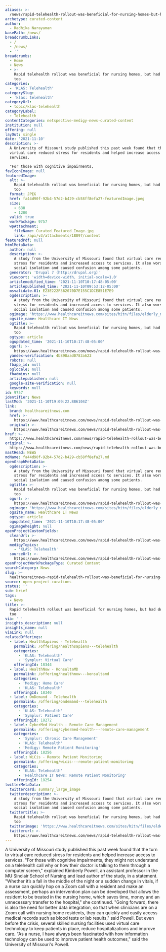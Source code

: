 ```yaml
---
aliases: >-
  /news/rapid-telehealth-rollout-was-beneficial-for-nursing-homes-but-had-downsides-too
archetype: curated-content
author:
  - Radhika Narayanan
basePath: /news/
breadcrumbLinks:
  - /
  - /news/
  - ''
breadcrumbs:
  - Home
  - News
  - >-
    Rapid telehealth rollout was beneficial for nursing homes, but had downsides
    too
categories:
  - 'KLAS: Telehealth'
categorySlug:
  - 'klas: telehealth'
categoryUrl:
  - topic/klas-telehealth
categoryLabel:
  - Telehealth
contentCategories: netspective-medigy-news-curated-content
institution: null
offering: null
layOut: single
date: '2021-11-10'
description: >-
  A University of Missouri study published this past week found that the turn to
  virtual care reduced stress for residents and helped increase access to
  services.

  "For those with cognitive impairments, 
favIconImage: null
featuredImage:
  alt: >-
    Rapid telehealth rollout was beneficial for nursing homes, but had downsides
    too
  format: JPEG
  href: fa44d90f-92b4-57d2-b429-cb58ff8efa27-featuredImage.jpeg
  size:
    - 630
    - 1200
  valid: true
  workPackage: 9757
  wpAttachment:
    fileName: Curated_Featured_Image.jpg
    link: /api/v3/attachments/18897/content
featuredPdf: null
htmlMetaData:
  author: null
  description: >-
    A study from the University of Missouri found that virtual care reduced
    stress for residents and increased access to services. It also worsened
    social isolation and caused confusion among some patients.
  generator: 'Drupal 7 (http://drupal.org)'
  viewport: 'width=device-width, initial-scale=1.0'
  articlemodified_time: '2021-11-10T10:17:48-05:00'
  articlepublished_time: '2021-11-10T09:53:12-05:00'
  msvalidate.01: E23E222F362070D7E155C1DCE851E7E9
  ogdescription: >-
    A study from the University of Missouri found that virtual care reduced
    stress for residents and increased access to services. It also worsened
    social isolation and caused confusion among some patients.
  ogimage: 'https://www.healthcareitnews.com/sites/hitn/files/elderly_man_telehealth.jpg'
  ogsite_name: Healthcare IT News
  ogtitle: >-
    Rapid telehealth rollout was beneficial for nursing homes, but had downsides
    too
  ogtype: article
  ogupdated_time: '2021-11-10T10:17:48-05:00'
  ogurl: >-
    https://www.healthcareitnews.com/news/rapid-telehealth-rollout-was-beneficial-nursing-homes-had-downsides-too
  yandex-verification: 4b898aad0783a623
  robots: null
  fbapp_id: null
  oglocale: null
  fbadmins: null
  articlepublisher: null
  google-site-verification: null
  keywords: null
id: 9757
identifier: News
lastMod: '2021-11-10T19:09:22.886104Z'
link:
  brand: healthcareitnews.com
  href: >-
    https://www.healthcareitnews.com/news/rapid-telehealth-rollout-was-beneficial-nursing-homes-had-downsides-too
  original: >-
    https://www.healthcareitnews.com/news/rapid-telehealth-rollout-was-beneficial-nursing-homes-had-downsides-too
href: >-
  https://www.healthcareitnews.com/news/rapid-telehealth-rollout-was-beneficial-nursing-homes-had-downsides-too
original: >-
  https://www.healthcareitnews.com/news/rapid-telehealth-rollout-was-beneficial-nursing-homes-had-downsides-too
mastHead: NEWS
mdName: fa44d90f-92b4-57d2-b429-cb58ff8efa27.md
openGraphMetaData:
  ogdescription: >-
    A study from the University of Missouri found that virtual care reduced
    stress for residents and increased access to services. It also worsened
    social isolation and caused confusion among some patients.
  ogtitle: >-
    Rapid telehealth rollout was beneficial for nursing homes, but had downsides
    too
  ogurl: >-
    https://www.healthcareitnews.com/news/rapid-telehealth-rollout-was-beneficial-nursing-homes-had-downsides-too
  ogimage: 'https://www.healthcareitnews.com/sites/hitn/files/elderly_man_telehealth.jpg'
  ogsite_name: Healthcare IT News
  ogtype: article
  ogupdated_time: '2021-11-10T10:17:48-05:00'
  ogimageheight: null
openProjectCustomFields:
  cleanUrl: >-
    https://www.healthcareitnews.com/news/rapid-telehealth-rollout-was-beneficial-nursing-homes-had-downsides-too
  medigyTopics:
    - 'KLAS: Telehealth'
  sourceUrl: >-
    https://www.healthcareitnews.com/news/rapid-telehealth-rollout-was-beneficial-nursing-homes-had-downsides-too
openProjectWorkPackageType: Curated Content
searchCategory: News
slug: >-
  healthcareitnews-rapid-telehealth-rollout-was-beneficial-for-nursing-homes-but-had-downsides-too
source: open-project-curations
status: ''
sub: brief
tags:
  - News
title: >-
  Rapid telehealth rollout was beneficial for nursing homes, but had downsides
  too
via: ' '
insights_description: null
insights_name: null
viaLink: null
relatedOfferings:
  - label: HealthSapiens - Telehealth
    permalink: /offering/healthsapiens---telehealth
    categories:
      - 'KLAS: Telehealth'
      - 'Symplur: Virtual Care'
    offeringId: 18344
  - label: HealthNow - KonsultaMD
    permalink: /offering/healthnow---konsultamd
    categories:
      - 'Medigy: Home Care'
      - 'KLAS: Telehealth'
    offeringId: 18340
  - label: OnDemand - Telehealth
    permalink: /offering/ondemand---telehealth
    categories:
      - 'KLAS: Telehealth'
      - 'Symplur: Patient Care'
    offeringId: 18272
  - label: CyberMed Health - Remote Care Management
    permalink: /offering/cybermed-health---remote-care-management
    categories:
      - 'Symplur: Chronic Care Management'
      - 'KLAS: Telehealth'
      - 'Medigy: Remote Patient Monitoring'
    offeringId: 18256
  - label: WiCis - Remote Patient Monitoring
    permalink: /offering/wicis---remote-patient-monitoring
    categories:
      - 'KLAS: Telehealth'
      - 'Healthcare IT News: Remote Patient Monitoring'
    offeringId: 18254
twitterMetaData:
  twittercard: summary_large_image
  twitterdescription: >-
    A study from the University of Missouri found that virtual care reduced
    stress for residents and increased access to services. It also worsened
    social isolation and caused confusion among some patients.
  twittertitle: >-
    Rapid telehealth rollout was beneficial for nursing homes, but had downsides
    too
  twitterimage: 'https://www.healthcareitnews.com/sites/hitn/files/elderly_man_telehealth.jpg'
  twitterurl: >-
    https://www.healthcareitnews.com/news/rapid-telehealth-rollout-was-beneficial-nursing-homes-had-downsides-too
---
```

<p>A University of Missouri study published this past week found that the turn to virtual care reduced stress for residents and helped increase access to services.
"For those with cognitive impairments, they might not understand on a telehealth call why or how their doctor is talking to them through a computer screen," explained Kimberly Powell, an assistant professor in the MU Sinclair School of Nursing and lead author of the study, in a statement.
"Whether it’s a fall in the middle of the night or a sudden change in vitals, if a nurse can quickly hop on a Zoom call with a resident and make an assessment, perhaps an intervention plan can be developed that allows the resident to be treated in the nursing home, which saves time, money and an unnecessary transfer to the hospital," she continued.
"Going forward, there is also the need for better data integration, so that when clinicians are on a Zoom call with nursing home residents, they can quickly and easily access medical records such as blood tests or lab results," said Powell.
But even before the crisis, several skilled nursing facilities used virtual care technology to keep patients in place, reduce hospitalizations and improve care.
"As a nurse, I have always been fascinated with how information technology can be used to improve patient health outcomes," said the University of Missouri's Powell.</p>